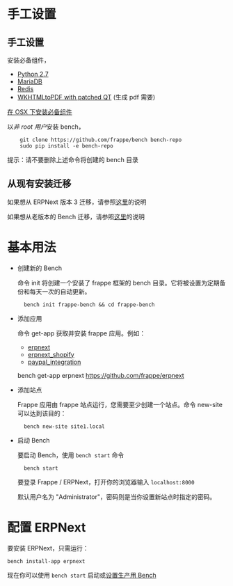 <!-- add-breadcrumbs -->
# 手工设置

手工设置
--------------

安装必备组件，

* [Python 2.7](https://www.python.org/download/releases/2.7/)
* [MariaDB](https://mariadb.org/)
* [Redis](http://redis.io/topics/quickstart)
* [WKHTMLtoPDF with patched QT](http://wkhtmltopdf.org/downloads.html) (生成 pdf 需要)

[在 OSX 下安装必备组件](https://github.com/frappe/bench/wiki/Installing-Bench-Pre-requisites-on-MacOSX)

以*非 root 用户*安装 bench，

		git clone https://github.com/frappe/bench bench-repo
		sudo pip install -e bench-repo

提示：请不要删除上述命令将创建的 bench 目录


从现有安装迁移
------------------------------------

如果想从 ERPNext 版本 3 迁移，请参照[这里](https://github.com/frappe/bench/wiki/Migrating-from-ERPNext-version-3)的说明

如果想从老版本的 Bench 迁移，请参照[这里](https://github.com/frappe/bench/wiki/Migrating-from-old-bench)的说明


基本用法
===========

* 创建新的 Bench

	命令 init 将创建一个安装了 frappe 框架的 bench 目录。它将被设置为定期备份和每天一次的自动更新。

		bench init frappe-bench && cd frappe-bench

* 添加应用

	命令 get-app 获取并安装 frappe 应用。例如：
	
	- [erpnext](https://github.com/frappe/erpnext)
	- [erpnext_shopify](https://github.com/frappe/erpnext_shopify)
	- [paypal_integration](https://github.com/frappe/paypal_integration)
	
	bench get-app erpnext https://github.com/frappe/erpnext

* 添加站点

	Frappe 应用由 frappe 站点运行，您需要至少创建一个站点。命令 new-site 可以达到该目的：

		bench new-site site1.local

* 启动 Bench

	要启动 Bench，使用 `bench start` 命令

		bench start

	要登录 Frappe / ERPNext，打开你的浏览器输入 `localhost:8000`

	默认用户名为 "Administrator"，密码则是当你设置新站点时指定的密码。


配置 ERPNext
==================

要安装 ERPNext，只需运行：
```
bench install-app erpnext
```

现在你可以使用 `bench start` 启动或[设置生产用 Bench](setup-production.html)
